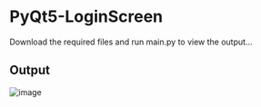# PyQt5-LoginScreen

Download the required files and run main.py to view the output...

## Output
![image](https://github.com/user-attachments/assets/1b3c5691-93bc-4233-8dda-0d9c43c41a23)
